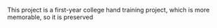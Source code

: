This project is a first-year college hand training project, which is more memorable, so it is preserved
